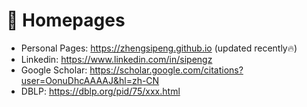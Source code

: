 # 📎 Homepages
- Personal Pages: https://zhengsipeng.github.io (updated recently🔥)
- Linkedin: https://www.linkedin.com/in/sipengz
- Google Scholar: https://scholar.google.com/citations?user=OonuDhcAAAAJ&hl=zh-CN
- DBLP: https://dblp.org/pid/75/xxx.html
